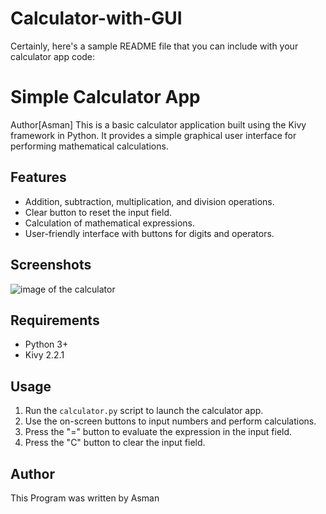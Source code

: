 # Calculator-with-GUI
Certainly, here's a sample README file that you can include with your calculator app code:

# Simple Calculator App
Author[Asman]
This is a basic calculator application built using the Kivy framework in Python. It provides a simple graphical user interface for performing mathematical calculations.

## Features
- Addition, subtraction, multiplication, and division operations.
- Clear button to reset the input field.
- Calculation of mathematical expressions.
- User-friendly interface with buttons for digits and operators.

## Screenshots
![image of the calculator](https://github.com/Asman2010/Calculator-with-GUI/assets/142419243/ba6b8442-b9cb-4778-a4fd-40fcf75ff9ef)


## Requirements
- Python 3+
- Kivy 2.2.1

## Usage
1. Run the `calculator.py` script to launch the calculator app.
2. Use the on-screen buttons to input numbers and perform calculations.
3. Press the "=" button to evaluate the expression in the input field.
4. Press the "C" button to clear the input field.

## Author
This Program was written by Asman
